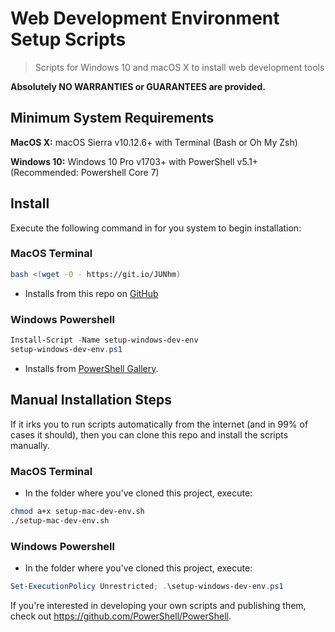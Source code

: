 # Web Development Environment Setup Scripts

> Scripts for Windows 10 and macOS X to install web development tools

**Absolutely NO WARRANTIES or GUARANTEES are provided.**

## Minimum System Requirements

**MacOS X:** macOS Sierra v10.12.6+ with Terminal (Bash or Oh My Zsh)

**Windows 10:** Windows 10 Pro v1703+ with PowerShell v5.1+ (Recommended: Powershell Core 7)

## Install

Execute the following command in for you system to begin installation:

### MacOS Terminal

```bash
bash <(wget -O - https://git.io/JUNhm)
```

- Installs from this repo on [GitHub](https://git.io/JUNhm)

### Windows Powershell

```powershell
Install-Script -Name setup-windows-dev-env
setup-windows-dev-env.ps1
```

- Installs from [PowerShell Gallery](https://www.powershellgallery.com/packages/setup-windows-dev-env).

## Manual Installation Steps

If it irks you to run scripts automatically from the internet (and in 99% of cases it should), then you can clone this repo and install the scripts manually.

### MacOS Terminal

- In the folder where you've cloned this project, execute:

```bash
chmod a+x setup-mac-dev-env.sh
./setup-mac-dev-env.sh
```

### Windows Powershell

- In the folder where you've cloned this project, execute:

```powershell
Set-ExecutionPolicy Unrestricted; .\setup-windows-dev-env.ps1
```

If you're interested in developing your own scripts and publishing them, check out https://github.com/PowerShell/PowerShell.
